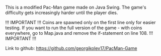 This is a modified Pac-Man game made on Java Swing. The game's difficulty gets increasingly harder until the player dies.

!!! IMPORTANT !!!
Coins are spawned only on the first line only for easier testing. If you want to run the full version of the game - with coins everywhere, go to Map.java and remove the if-statement on line 108.
!!! IMPORTANT !!!

Link to github:
https://github.com/georgikolev17/PacMan-Game
